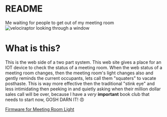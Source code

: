 # README
Me waiting for people to get out of my meeting room  
![velociraptor looking through a window](https://media.giphy.com/media/8M8qPus8Tf9IY/giphy.gif)

# What is this?
This is the web side of a two part system. This web site gives a place for an IOT device to check the status of a meeting room.  When the web status of a meeting room changes, then the meeting room's light changes also and gently reminds the current occupants, lets call them "squaters" to vacate posthaste.  This is way more effective then the traditional "stink eye" and less intimidating then peeking in and quietly asking when their million dollar sales call will be over, because I have a *very* **important** book club that needs to start now, GOSH DARN IT! 😠

[Firmware for Meeting Room Light](https://github.com/Jonathan75/meeting-room-notification-firmware)

